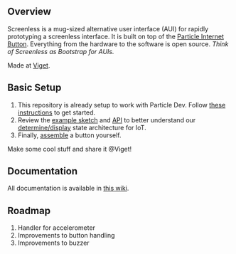 ## Overview
Screenless is a mug-sized alternative user interface (AUI) for rapidly prototyping a screenless interface. It is built on top of the [Particle Internet Button](https://store.particle.io). Everything from the hardware to the software is open source. *Think of Screenless as Bootstrap for AUIs.*

Made at [Viget](www.viget.com).   

## Basic Setup
1. This repository is already setup to work with Particle Dev. Follow [these instructions](https://www.particle.io/dev) to get started.
2. Review the [example sketch](https://github.com/vigetlabs/Screenless/blob/master/screenless-example.ino) and [API](https://github.com/vigetlabs/Screenless/wiki/LEDs) to better understand our [determine/display](https://viget.com/extend/organizing-large-arduino-code-bases#state-display) state architecture for IoT.
3. Finally, [assemble](https://github.com/vigetlabs/Screenless/wiki/Assembly) a button yourself.

Make some cool stuff and share it @Viget!

## Documentation

All documentation is available in [this wiki](https://github.com/vigetlabs/Screenless/wiki/LEDs).

## Roadmap

1. Handler for accelerometer
2. Improvements to button handling
3. Improvements to buzzer
